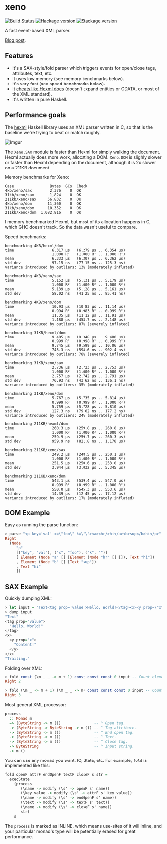 # xeno

[![Build Status](https://travis-ci.org/ocramz/xeno.png)](https://travis-ci.org/ocramz/xeno) [![Hackage version](https://img.shields.io/hackage/v/xeno.svg?label=Hackage)](https://hackage.haskell.org/package/xeno) [![Stackage version](https://www.stackage.org/package/xeno/badge/lts?label=Stackage)](https://www.stackage.org/package/xeno)

A fast event-based XML parser.

[Blog post](http://chrisdone.com/posts/fast-haskell-c-parsing-xml).

## Features

* It's a SAX-style/fold parser which triggers events for open/close
  tags, attributes, text, etc.
* It uses low memory (see memory benchmarks below).
* It's very fast (see speed benchmarks below).
* It
  [cheats like Hexml does](http://neilmitchell.blogspot.co.uk/2016/12/new-xml-parser-hexml.html)
  (doesn't expand entities or CDATA, or most of the XML standard).
* It's written in pure Haskell.


## Performance goals

The [hexml](https://github.com/ndmitchell/hexml) Haskell library uses
an XML parser written in C, so that is the baseline we're trying to
beat or match roughly.

![Imgur](http://i.imgur.com/XgdZoQ9.png)

The `Xeno.SAX` module is faster than Hexml for simply walking the
document. Hexml actually does more work, allocating a DOM. `Xeno.DOM`
is slighly slower or faster than Hexml depending on the document,
although it is 2x slower on a 211KB document.

Memory benchmarks for Xeno:

    Case                Bytes  GCs  Check
    4kb/xeno/sax        2,376    0  OK
    31kb/xeno/sax       1,824    0  OK
    211kb/xeno/sax     56,832    0  OK
    4kb/xeno/dom       11,360    0  OK
    31kb/xeno/dom      10,352    0  OK
    211kb/xeno/dom  1,082,816    0  OK

I memory benchmarked Hexml, but most of its allocation happens in C,
which GHC doesn't track. So the data wasn't useful to compare.

Speed benchmarks:

    benchmarking 4KB/hexml/dom
    time                 6.317 μs   (6.279 μs .. 6.354 μs)
                         1.000 R²   (1.000 R² .. 1.000 R²)
    mean                 6.333 μs   (6.307 μs .. 6.362 μs)
    std dev              97.15 ns   (77.15 ns .. 125.3 ns)
    variance introduced by outliers: 13% (moderately inflated)

    benchmarking 4KB/xeno/sax
    time                 5.152 μs   (5.131 μs .. 5.179 μs)
                         1.000 R²   (1.000 R² .. 1.000 R²)
    mean                 5.139 μs   (5.128 μs .. 5.161 μs)
    std dev              58.02 ns   (41.25 ns .. 85.41 ns)

    benchmarking 4KB/xeno/dom
    time                 10.93 μs   (10.83 μs .. 11.14 μs)
                         0.994 R²   (0.983 R² .. 0.999 R²)
    mean                 11.35 μs   (11.12 μs .. 11.91 μs)
    std dev              1.188 μs   (458.7 ns .. 2.148 μs)
    variance introduced by outliers: 87% (severely inflated)

    benchmarking 31KB/hexml/dom
    time                 9.405 μs   (9.348 μs .. 9.480 μs)
                         0.999 R²   (0.998 R² .. 0.999 R²)
    mean                 9.745 μs   (9.599 μs .. 10.06 μs)
    std dev              745.3 ns   (598.6 ns .. 902.4 ns)
    variance introduced by outliers: 78% (severely inflated)

    benchmarking 31KB/xeno/sax
    time                 2.736 μs   (2.723 μs .. 2.753 μs)
                         1.000 R²   (1.000 R² .. 1.000 R²)
    mean                 2.757 μs   (2.742 μs .. 2.791 μs)
    std dev              76.93 ns   (43.62 ns .. 136.1 ns)
    variance introduced by outliers: 35% (moderately inflated)

    benchmarking 31KB/xeno/dom
    time                 5.767 μs   (5.735 μs .. 5.814 μs)
                         0.999 R²   (0.999 R² .. 1.000 R²)
    mean                 5.759 μs   (5.728 μs .. 5.810 μs)
    std dev              127.3 ns   (79.02 ns .. 177.2 ns)
    variance introduced by outliers: 24% (moderately inflated)

    benchmarking 211KB/hexml/dom
    time                 260.3 μs   (259.8 μs .. 260.8 μs)
                         1.000 R²   (1.000 R² .. 1.000 R²)
    mean                 259.9 μs   (259.7 μs .. 260.3 μs)
    std dev              959.9 ns   (821.8 ns .. 1.178 μs)

    benchmarking 211KB/xeno/sax
    time                 249.2 μs   (248.5 μs .. 250.1 μs)
                         1.000 R²   (1.000 R² .. 1.000 R²)
    mean                 251.5 μs   (250.6 μs .. 253.0 μs)
    std dev              3.944 μs   (3.032 μs .. 5.345 μs)

    benchmarking 211KB/xeno/dom
    time                 543.1 μs   (539.4 μs .. 547.0 μs)
                         0.999 R²   (0.999 R² .. 1.000 R²)
    mean                 550.0 μs   (545.3 μs .. 553.6 μs)
    std dev              14.39 μs   (12.45 μs .. 17.12 μs)
    variance introduced by outliers: 17% (moderately inflated)

## DOM Example

Easy as running the parse function:

``` haskell
> parse "<p key='val' x=\"foo\" k=\"\"><a><hr/>hi</a><b>sup</b>hi</p>"
Right
  (Node
     "p"
     [("key", "val"), ("x", "foo"), ("k", "")]
     [ Element (Node "a" [] [Element (Node "hr" [] []), Text "hi"])
     , Element (Node "b" [] [Text "sup"])
     , Text "hi"
     ])
```

## SAX Example

Quickly dumping XML:

``` haskell
> let input = "Text<tag prop='value'>Hello, World!</tag><x><y prop=\"x\">Content!</y></x>Trailing."
> dump input
"Text"
<tag prop="value">
  "Hello, World!"
</tag>
<x>
  <y prop="x">
    "Content!"
  </y>
</x>
"Trailing."
```

Folding over XML:

``` haskell
> fold const (\m _ _ -> m + 1) const const const 0 input -- Count elements.
Right 2
```

``` haskell
> fold (\m _ -> m + 1) (\m _ _ -> m) const const const 0 input -- Count attributes.
Right 3
```

Most general XML processor:

``` haskell
process
  :: Monad m
  => (ByteString -> m ())               -- ^ Open tag.
  -> (ByteString -> ByteString -> m ()) -- ^ Tag attribute.
  -> (ByteString -> m ())               -- ^ End open tag.
  -> (ByteString -> m ())               -- ^ Text.
  -> (ByteString -> m ())               -- ^ Close tag.
  -> ByteString                         -- ^ Input string.
  -> m ()
```

You can use any monad you want. IO, State, etc. For example, `fold` is
implemented like this:

``` haskell
fold openF attrF endOpenF textF closeF s str =
  execState
    (process
       (\name -> modify (\s' -> openF s' name))
       (\key value -> modify (\s' -> attrF s' key value))
       (\name -> modify (\s' -> endOpenF s' name))
       (\text -> modify (\s' -> textF s' text))
       (\name -> modify (\s' -> closeF s' name))
       str)
    s
```

The `process` is marked as INLINE, which means use-sites of it will
inline, and your particular monad's type will be potentially erased
for great performance.
